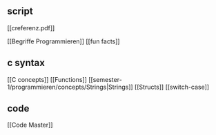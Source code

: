 ## script
[[creferenz.pdf]]

[[Begriffe Programmieren]]
[[fun facts]]


## c syntax
[[C concepts]]
[[Functions]]
[[semester-1/programmieren/concepts/Strings|Strings]]
[[Structs]]
[[switch-case]]




## code
[[Code Master]]

